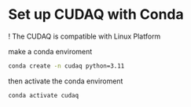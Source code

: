 # Set up CUDAQ with Conda

! The CUDAQ is compatible with Linux Platform

make a conda enviroment
```bash
conda create -n cudaq python=3.11
```

then activate the conda enviroment
```bash
conda activate cudaq
```
